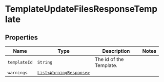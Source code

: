 

# TemplateUpdateFilesResponseTemplate



## Properties

Name | Type | Description | Notes
------------ | ------------- | ------------- | -------------
| `templateId` | ```String``` |  The id of the Template.  |  |
| `warnings` | [```List<WarningResponse>```](WarningResponse.md) |    |  |



